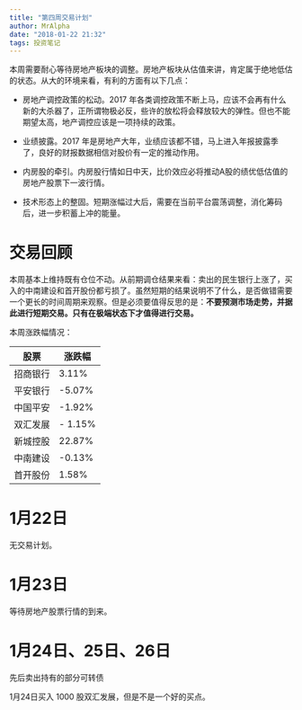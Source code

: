 ```yaml
---
title: "第四周交易计划"
author: MrAlpha
date: "2018-01-22 21:32"
tags: 投资笔记
---
```


本周需要耐心等待房地产板块的调整。房地产板块从估值来讲，肯定属于绝地低估的状态。从大的环境来看，有利的方面有以下几点：

- 房地产调控政策的松动。2017 年各类调控政策不断上马，应该不会再有什么新的大杀器了，正所谓物极必反，些许的放松将会释放较大的弹性。但也不能期望太高，地产调控应该是一项持续的政策。

- 业绩披露。2017 年是房地产大年，业绩应该都不错，马上进入年报披露季了，良好的财报数据相信对股价有一定的推动作用。

- 内房股的牵引。内房股行情如日中天，比价效应必将推动A股的绩优低估值的房地产股票下一波行情。

- 技术形态上的整固。短期涨幅过大后，需要在当前平台震荡调整，消化筹码后，进一步积蓄上冲的能量。

# 交易回顾

本周基本上维持既有仓位不动。从前期调仓结果来看：卖出的民生银行上涨了，买入的中南建设和首开股份都亏损了。虽然短期的结果说明不了什么，是否做错需要一个更长的时间周期来观察。但是必须要值得反思的是：**不要预测市场走势，并据此进行短期交易。只有在极端状态下才值得进行交易。**

本周涨跌幅情况：

| 股票 | 涨跌幅 |
| --   | -- |
| 招商银行 | 3.11% |
| 平安银行 | -5.07% |
| 中国平安 | -1.92% |
| 双汇发展 | - 1.15% |
| 新城控股 | 22.87% |
| 中南建设 | -0.13% |
| 首开股份 | 1.58% |

# 1月22日

无交易计划。

# 1月23日

等待房地产股票行情的到来。

# 1月24日、25日、26日

先后卖出持有的部分可转债

1月24日买入 1000 股双汇发展，但是不是一个好的买点。
